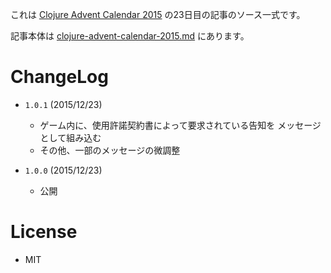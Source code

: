 これは [Clojure Advent Calendar 2015](http://qiita.com/advent-calendar/2015/clojure) の23日目の記事のソース一式です。

記事本体は [clojure-advent-calendar-2015.md](https://github.com/ayamada/op0015/blob/master/clojure-advent-calendar-2015.md) にあります。


# ChangeLog

- `1.0.1` (2015/12/23)
    - ゲーム内に、使用許諾契約書によって要求されている告知を
      メッセージとして組み込む
    - その他、一部のメッセージの微調整

- `1.0.0` (2015/12/23)
    - 公開


# License

- MIT
